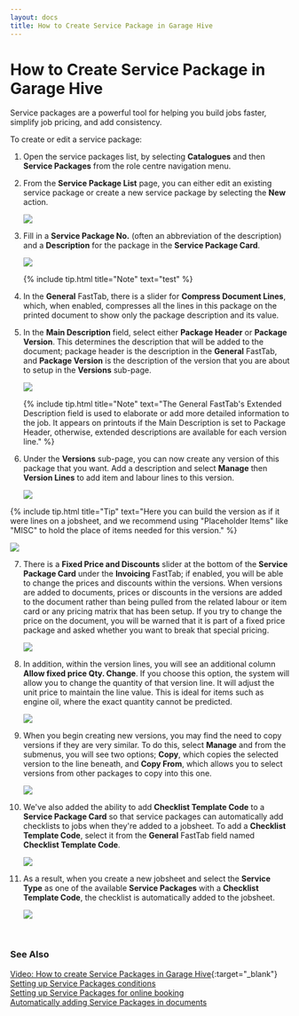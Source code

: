 ```yaml
---
layout: docs
title: How to Create Service Package in Garage Hive
---
```


# How to Create Service Package in Garage Hive
Service packages are a powerful tool for helping you build jobs faster, simplify job pricing, and add consistency.

To create or edit a service package: 
1. Open the service packages list, by selecting **Catalogues** and then **Service Packages** from the role centre navigation menu.
2. From the **Service Package List** page, you can either edit an existing service package or create a new service package by selecting the **New** action. 

   ![](media/garagehive-create-service-package1.gif)

3. Fill in a **Service Package No.** (often an abbreviation of the description) and a **Description** for the package in the **Service Package Card**.

   ![](media/garagehive-create-service-package2.gif)

   {% include tip.html title="Note" text="test" %}

4. In the **General** FastTab, there is a slider for **Compress Document Lines**, which, when enabled, compresses all the lines in this package on the printed document to show only the package description and its value.
5. In the **Main Description** field, select either **Package Header** or **Package Version**. This determines the description that will be added to the document; package header is the description in the **General** FastTab, and **Package Version** is the description of the version that you are about to setup in the **Versions** sub-page.

   ![](media/garagehive-create-service-package3.gif)

   {% include tip.html title="Note" text="The General FastTab's Extended Description field is used to elaborate or add more detailed information to the job. It appears on printouts if the Main Description is set to Package Header, otherwise, extended descriptions are available for each version line." %}

6. Under the **Versions** sub-page, you can now create any version of this package that you want. Add a description and select **Manage** then **Version Lines** to add item and labour lines to this version.

   ![](media/garagehive-create-service-package4.gif)

{% include tip.html title="Tip" text="Here you can build the version as if it were lines on a jobsheet, and we recommend using \"Placeholder Items\" like \"MISC\" to hold the place of items needed for this version." %}

   ![](media/garagehive-create-service-package5.gif)

7. There is a **Fixed Price and Discounts** slider at the bottom of the **Service Package Card** under the **Invoicing** FastTab; if enabled, you will be able to change the prices and discounts within the versions. When versions are added to documents, prices or discounts in the versions are added to the document rather than being pulled from the related labour or item card or any pricing matrix that has been setup. If you try to change the price on the document, you will be warned that it is part of a fixed price package and asked whether you want to break that special pricing.

   ![](media/garagehive-create-service-package6.gif)

8. In addition, within the version lines, you will see an additional column **Allow fixed price Qty. Change**. If you choose this option, the system will allow you to change the quantity of that version line. It will adjust the unit price to maintain the line value. This is ideal for items such as engine oil, where the exact quantity cannot be predicted.

   ![](media/garagehive-create-service-package7.gif)

9. When you begin creating new versions, you may find the need to copy versions if they are very similar. To do this, select **Manage** and from the submenus, you will see two options; **Copy**, which copies the selected version to the line beneath, and **Copy From**, which allows you to select versions from other packages to copy into this one.

   ![](media/garagehive-create-service-package8.gif)

10. We've also added the ability to add **Checklist Template Code** to a **Service Package Card** so that service packages can automatically add checklists to jobs when they're added to a jobsheet. To add a **Checklist Template Code**, select it from the **General** FastTab field named **Checklist Template Code**.

    ![](media/garagehive-create-service-package9.gif)

11. As a result, when you create a new jobsheet and select the **Service Type** as one of the available **Service Packages** with a **Checklist Template Code**, the checklist is automatically added to the jobsheet.

    ![](media/garagehive-create-service-package10.gif)


<br>

### **See Also**

[Video: How to create Service Packages in Garage Hive](http://www.youtube.com/watch?v=J1-KVnbnBLs){:target="_blank"} \
[Setting up Service Packages conditions](/docs/service-package-conditions.html) \
[Setting up Service Packages for online booking](/docs/garagehive-onlinebooking-service-packages.html) \
[Automatically adding Service Packages in documents](/docs/garagehive-automatically-adding-service-packages.html)